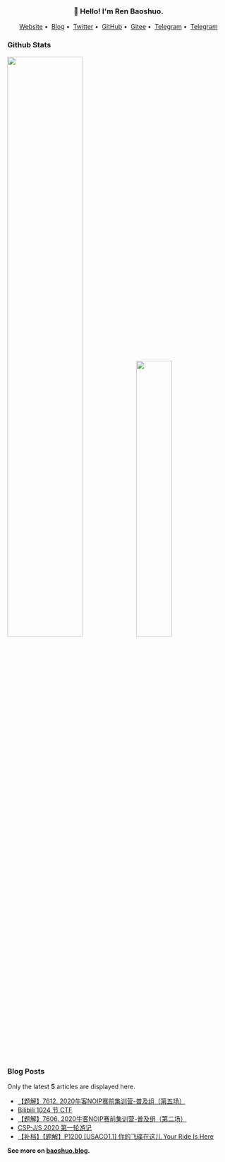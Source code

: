 <h3 align="center">👋 Hello! I'm Ren Baoshuo.</h3>

<p align="center">
<a href="https://baoshuo.ren">Website</a>&nbsp;•&nbsp;
<a href="https://baoshuo.blog">Blog</a>&nbsp;•&nbsp;
<a href="https://twitter.com/renbaoshuo">Twitter</a>&nbsp;•&nbsp;
<a href="https://github.com/renbaoshuo">GitHub</a>&nbsp;•&nbsp;
<a href="https://gitee.com/renbaoshuo">Gitee</a>&nbsp;•&nbsp;
<a href="https://t.me/baoshuo">Telegram</a>&nbsp;•&nbsp;
<a href="https://baoshuo.ren/about.html">Telegram</a>
</p>

<p id="baoshuo-age" align="center" style="display: none;"></p>

### Github Stats

<a href="https://github.com/renbaoshuo"><img src="https://github-readme-stats.vercel.app/api?username=renbaoshuo&show_icons=true&layout=compact&count_private=true&hide_title=true&theme=default" style="width: 58%; max-width: 58%; min-width: 58%;"><img src="https://github-readme-stats.vercel.app/api/top-langs/?username=renbaoshuo&layout=compact&count_private=true&theme=default" style="width: 40%; max-width: 40%; min-width: 40%;"></a>

### Blog Posts

Only the latest **5** articles are displayed here.

<!--START_SECTION:posts-->
* [【题解】7612. 2020牛客NOIP赛前集训营-普及组（第五场）](https:&#x2F;&#x2F;baoshuo.blog&#x2F;post&#x2F;V0OJdaGGN&#x2F;)
* [Bilibili 1024 节 CTF](https:&#x2F;&#x2F;baoshuo.blog&#x2F;post&#x2F;miYNmmHLt&#x2F;)
* [【题解】7606. 2020牛客NOIP赛前集训营-普及组（第二场）](https:&#x2F;&#x2F;baoshuo.blog&#x2F;post&#x2F;DCpFAwc1x&#x2F;)
* [CSP-J&#x2F;S 2020 第一轮游记](https:&#x2F;&#x2F;baoshuo.blog&#x2F;post&#x2F;HfCvGHpdP&#x2F;)
* [【补档】【题解】P1200 [USACO1.1] 你的飞碟在这儿 Your Ride Is Here](https:&#x2F;&#x2F;baoshuo.blog&#x2F;post&#x2F;E3NP3ip7r&#x2F;)
<!--END_SECTION:posts-->

**See more on [baoshuo.blog](https://baoshuo.blog).**
